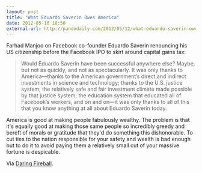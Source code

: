 ```yaml
---
layout: post
title: "What Eduardo Saverin Owes America"
date: 2012-05-16 10:50
external-url: http://pandodaily.com/2012/05/12/what-eduardo-saverin-owes-america-hint-nearly-everything/
---
```


Farhad Manjoo on Facebook co-founder Eduardo Saverin renouncing his US citizenship before the Facebook IPO to skirt around capital gains tax:

> Would Eduardo Saverin have been successful anywhere else? Maybe, but not as quickly, and not as spectacularly. It was only thanks to America—thanks to the American government’s direct and indirect investments in science and technology; thanks to the U.S. justice system; the relatively safe and fair investment climate made possible by that justice system; the education system that educated all of Facebook’s workers, and on and on—it was only thanks to all of this that you know anything at all about Eduardo Saverin today.

America is good at making people fabulously wealthy. The problem is that it's equally good at making those same people so incredibly greedy and bereft of morals or gratitude that they'd do something this dishonorable. To cut ties to the nation responsible for your safety and wealth is bad enough but to do it to avoid paying them a relatively small cut of your massive fortune is despicable.

Via [Daring Fireball](http://daringfireball.net/linked/2012/05/15/manjoo-saverin).